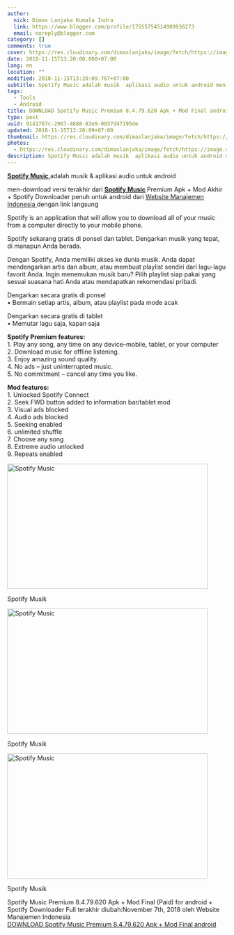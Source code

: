 ```yaml
---
author:
  nick: Dimas Lanjaka Kumala Indra
  link: https://www.blogger.com/profile/17555754514989936273
  email: noreply@blogger.com
category: []
comments: true
cover: https://res.cloudinary.com/dimaslanjaka/image/fetch/https://image.revdl.com/2015/01/Spotify-Music-1.jpg
date: 2018-11-15T13:20:00.000+07:00
lang: en
location: ""
modified: 2018-11-15T13:20:09.767+07:00
subtitle: Spotify Music adalah musik  aplikasi audio untuk android men-download versi
tags:
  - Tools
  - Android
title: DOWNLOAD Spotify Music Premium 8.4.79.620 Apk + Mod Final android
type: post
uuid: 9141767c-2967-4888-83e9-0037d47195de
updated: 2018-11-15T13:20:09+07:00
thumbnail: https://res.cloudinary.com/dimaslanjaka/image/fetch/https://image.revdl.com/2015/01/Spotify-Music-1.jpg
photos:
  - https://res.cloudinary.com/dimaslanjaka/image/fetch/https://image.revdl.com/2015/01/Spotify-Music-1.jpg
description: Spotify Music adalah musik  aplikasi audio untuk android men-download versi
---
```


<div>    <p>        <a href="https://web-manajemen.blogspot.com/">            <strong>Spotify Music</strong>        </a>        adalah musik &amp; aplikasi audio untuk android     </p>    <p>        men-download versi terakhir dari         <strong>            <a href="https://web-manajemen.blogspot.com/">Spotify Music</a>        </strong>        Premium Apk + Mod Akhir + Spotify Downloader penuh untuk android dari         <a href="https://web-manajemen.blogspot.com/">            Website Manajemen Indonesia         </a>        dengan link langsung     </p>    <p>        Spotify is an application that will allow you to download all of your         music from a computer directly to your mobile phone.     </p>    <p>        Spotify sekarang gratis di ponsel dan tablet. Dengarkan musik yang         tepat, di manapun Anda berada.     </p>    <p>        Dengan Spotify, Anda memiliki akses ke dunia musik. Anda dapat         mendengarkan artis dan album, atau membuat playlist sendiri dari         lagu-lagu favorit Anda. Ingin menemukan musik baru? Pilih playlist siap         pakai yang sesuai suasana hati Anda atau mendapatkan rekomendasi         pribadi.     </p>    <p>        Dengarkan secara gratis di ponsel         <br>        • Bermain setiap artis, album, atau playlist pada mode acak     </p>    <p>        Dengarkan secara gratis di tablet         <br>        • Memutar lagu saja, kapan saja     </p>    <p>        <strong>            Spotify Premium features:             <br>        </strong>        1. Play any song, any time on any device–mobile, tablet, or your         computer         <br>        2. Download music for offline listening.         <br>        3. Enjoy amazing sound quality.         <br>        4. No ads – just uninterrupted music.         <br>        5. No commitment – cancel any time you like.     </p>    <p>        <strong>            Mod features:             <br>        </strong>        1. Unlocked Spotify Connect         <br>        2. Seek FWD button added to information bar/tablet mod         <br>        3. Visual ads blocked         <br>        4. Audio ads blocked         <br>        5. Seeking enabled         <br>        6. unlimited shuffle         <br>        7. Choose any song         <br>        8. Extreme audio unlocked         <br>        9. Repeats enabled     </p>    <div>        <a href="https://web-manajemen.blogspot.com/">            <img alt="Spotify Music" width="460" height="288" src="https://res.cloudinary.com/dimaslanjaka/image/fetch/https://image.revdl.com/2015/01/Spotify-Music-1.jpg">        </a>        <p>            Spotify Musik         </p>    </div>    <div>        <a href="https://web-manajemen.blogspot.com/">            <img alt="Spotify Music" width="460" height="288" src="https://res.cloudinary.com/dimaslanjaka/image/fetch/https://image.revdl.com/2015/01/Spotify-Music-2.jpg">        </a>        <p>            Spotify Musik         </p>    </div>    <div>        <a href="https://web-manajemen.blogspot.com/">            <img alt="Spotify Music" width="460" height="288" src="https://res.cloudinary.com/dimaslanjaka/image/fetch/https://image.revdl.com/2015/01/Spotify-Music-3.jpg">        </a>        <p>            Spotify Musik         </p>    </div>    <div>        Spotify Music Premium 8.4.79.620 Apk + Mod Final (Paid) for android +         Spotify Downloader Full terakhir diubah:November 7th, 2018 oleh Website         Manajemen Indonesia     </div>    <div>    </div></div><div>    <a href="https://dimaslanjaka-storage.000webhostapp.com/revdl.php?download&amp;path=/spotify-music-android.html/" target="_blank" rel="noopener noreferer nofollow">        DOWNLOAD Spotify Music Premium 8.4.79.620 Apk + Mod Final android     </a></div>